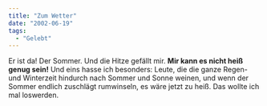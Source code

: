 ```yaml
---
title: "Zum Wetter"
date: "2002-06-19"
tags:
  - "Gelebt"
---
```


Er ist da! Der Sommer. Und die Hitze gefällt mir. **Mir kann es nicht heiß genug sein!** Und eins hasse ich besonders: Leute, die die ganze Regen- und Winterzeit hindurch nach Sommer und Sonne weinen, und wenn der Sommer endlich zuschlägt rumwinseln, es wäre jetzt zu heiß. Das wollte ich mal loswerden.
